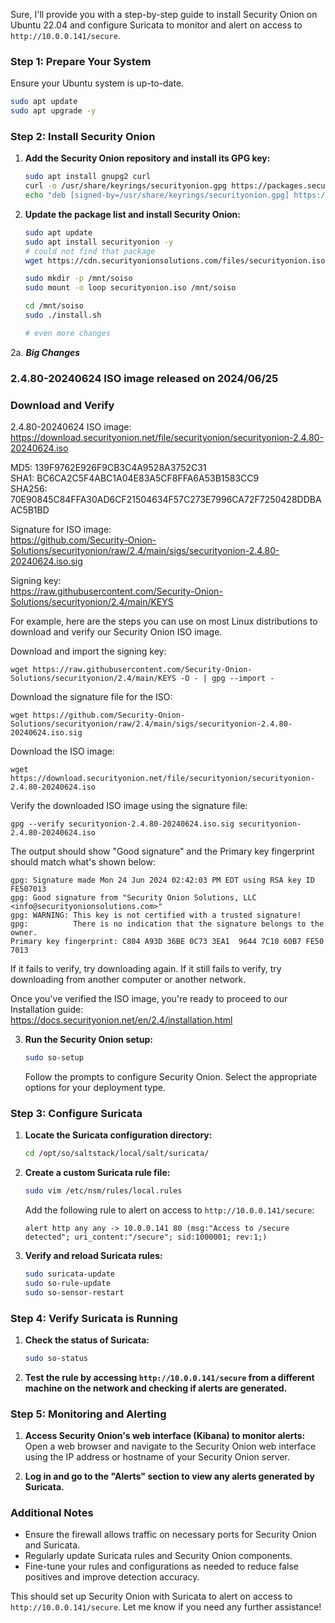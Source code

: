 Sure, I'll provide you with a step-by-step guide to install Security Onion on Ubuntu 22.04 and configure Suricata to monitor and alert on access to `http://10.0.0.141/secure`.

### Step 1: Prepare Your System
Ensure your Ubuntu system is up-to-date.
```bash
sudo apt update
sudo apt upgrade -y
```

### Step 2: Install Security Onion
1. **Add the Security Onion repository and install its GPG key:**
    ```bash
    sudo apt install gnupg2 curl
    curl -o /usr/share/keyrings/securityonion.gpg https://packages.securityonion.net/securityonion.gpg
    echo "deb [signed-by=/usr/share/keyrings/securityonion.gpg] https://packages.securityonion.net/repo focal main" | sudo tee /etc/apt/sources.list.d/securityonion.list
    ```

2. **Update the package list and install Security Onion:**
    ```bash
    sudo apt update
    sudo apt install securityonion -y
    # could not find that package
    wget https://cdn.securityonionsolutions.com/files/securityonion.iso

    sudo mkdir -p /mnt/soiso
    sudo mount -o loop securityonion.iso /mnt/soiso

    cd /mnt/soiso
    sudo ./install.sh

    # even more changes

    ```

2a. ***Big Changes***
### 2.4.80-20240624 ISO image released on 2024/06/25


### Download and Verify

2.4.80-20240624 ISO image:  
https://download.securityonion.net/file/securityonion/securityonion-2.4.80-20240624.iso
 
MD5: 139F9762E926F9CB3C4A9528A3752C31  
SHA1: BC6CA2C5F4ABC1A04E83A5CF8FFA6A53B1583CC9  
SHA256: 70E90845C84FFA30AD6CF21504634F57C273E7996CA72F7250428DDBAAC5B1BD  

Signature for ISO image:  
https://github.com/Security-Onion-Solutions/securityonion/raw/2.4/main/sigs/securityonion-2.4.80-20240624.iso.sig

Signing key:  
https://raw.githubusercontent.com/Security-Onion-Solutions/securityonion/2.4/main/KEYS  

For example, here are the steps you can use on most Linux distributions to download and verify our Security Onion ISO image.

Download and import the signing key:  
```
wget https://raw.githubusercontent.com/Security-Onion-Solutions/securityonion/2.4/main/KEYS -O - | gpg --import -  
```

Download the signature file for the ISO:  
```
wget https://github.com/Security-Onion-Solutions/securityonion/raw/2.4/main/sigs/securityonion-2.4.80-20240624.iso.sig
```

Download the ISO image:  
```
wget https://download.securityonion.net/file/securityonion/securityonion-2.4.80-20240624.iso
```

Verify the downloaded ISO image using the signature file:  
```
gpg --verify securityonion-2.4.80-20240624.iso.sig securityonion-2.4.80-20240624.iso
```

The output should show "Good signature" and the Primary key fingerprint should match what's shown below:
```
gpg: Signature made Mon 24 Jun 2024 02:42:03 PM EDT using RSA key ID FE507013
gpg: Good signature from "Security Onion Solutions, LLC <info@securityonionsolutions.com>"
gpg: WARNING: This key is not certified with a trusted signature!
gpg:          There is no indication that the signature belongs to the owner.
Primary key fingerprint: C804 A93D 36BE 0C73 3EA1  9644 7C10 60B7 FE50 7013
```

If it fails to verify, try downloading again. If it still fails to verify, try downloading from another computer or another network.

Once you've verified the ISO image, you're ready to proceed to our Installation guide:  
https://docs.securityonion.net/en/2.4/installation.html


3. **Run the Security Onion setup:**
    ```bash
    sudo so-setup
    ```
    Follow the prompts to configure Security Onion. Select the appropriate options for your deployment type.

### Step 3: Configure Suricata
1. **Locate the Suricata configuration directory:**
    ```bash
    cd /opt/so/saltstack/local/salt/suricata/
    ```

2. **Create a custom Suricata rule file:**
    ```bash
    sudo vim /etc/nsm/rules/local.rules
    ```
    Add the following rule to alert on access to `http://10.0.0.141/secure`:
    ```plain
    alert http any any -> 10.0.0.141 80 (msg:"Access to /secure detected"; uri_content:"/secure"; sid:1000001; rev:1;)
    ```

3. **Verify and reload Suricata rules:**
    ```bash
    sudo suricata-update
    sudo so-rule-update
    sudo so-sensor-restart
    ```

### Step 4: Verify Suricata is Running
1. **Check the status of Suricata:**
    ```bash
    sudo so-status
    ```

2. **Test the rule by accessing `http://10.0.0.141/secure` from a different machine on the network and checking if alerts are generated.**

### Step 5: Monitoring and Alerting
1. **Access Security Onion's web interface (Kibana) to monitor alerts:**
    Open a web browser and navigate to the Security Onion web interface using the IP address or hostname of your Security Onion server.

2. **Log in and go to the "Alerts" section to view any alerts generated by Suricata.**

### Additional Notes
- Ensure the firewall allows traffic on necessary ports for Security Onion and Suricata.
- Regularly update Suricata rules and Security Onion components.
- Fine-tune your rules and configurations as needed to reduce false positives and improve detection accuracy.

This should set up Security Onion with Suricata to alert on access to `http://10.0.0.141/secure`. Let me know if you need any further assistance!
